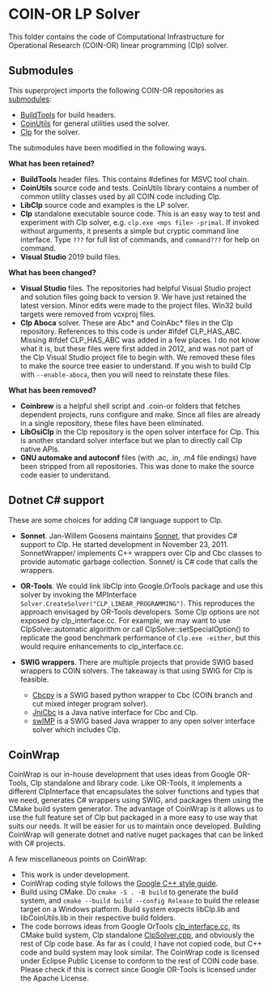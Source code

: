 # COIN-OR LP Solver

This folder contains the code of Computational Infrastructure for Operational
Research (COIN-OR) linear programming (Clp) solver. 

## Submodules

This superproject imports the following COIN-OR repositories as
[submodules](http://git-scm.com/book/en/v2/Git-Tools-Submodules):

- [BuildTools](https://github.com/coin-or-tools/BuildTools.git) for build
  headers.
- [CoinUtils](https://github.com/coin-or/CoinUtils.git) for general utilities used
  the solver.
- [Clp](https://github.com/coin-or/Clp.git) for the solver.

The submodules have been modified in the following ways.

__What has been retained?__

- __BuildTools__ header files. This contains #defines for MSVC tool chain.
- __CoinUtils__ source code and tests. CoinUtils library contains a number of
  common utility classes used by all COIN code including Clp.
- __LibClp__ source code and examples is the LP solver.
- __Clp__ standalone executable source code. This is an easy way to test and
  experiment with Clp solver, e.g. `clp.exe <mps file> -primal`. If invoked
  without arguments, it presents a simple but cryptic command line interface.
  Type `???` for full list of commands, and `command???` for help on command.
- __Visual Studio__ 2019 build files.

__What has been changed?__

- __Visual Studio__ files. The repositories had helpful Visual Studio project
  and solution files going back to version 9. We have just retained the latest
  version. Minor edits were made to the project files. Win32 build targets were
  removed from vcxproj files.
- __Clp Aboca__ solver. These are Abc* and CoinAbc* files in the Clp repository.
  References to this code is under #ifdef CLP_HAS_ABC. Missing #ifdef
  CLP_HAS_ABC was added in a few places. I do not know what it is, but these
  files were first added in 2012, and was not part of the Clp Visual Studio
  project file to begin with. We removed these files to make the source tree
  easier to understand. If you wish to build Clp with `--enable-aboca`, then you
  will need to reinstate these files.

__What has been removed?__

- __Coinbrew__ is a helpful shell script and .coin-or folders that fetches
  dependent projects, runs configure and make. Since all files are already in a
  single repository, these files have been eliminated.
- __LibOsiClp__ in the Clp repository is the open solver interface for Clp. This
  is another standard solver interface but we plan to directly call Clp native
  APIs.
- __GNU automake and autoconf__ files (with .ac, .in, .m4 file endings) have
  been stripped from all repositories. This was done to make the source code
  easier to understand.


## Dotnet C# support

These are some choices for adding C# language support to Clp.

- __Sonnet__. Jan-Willem Goosens maintains
  [Sonnet](https://github.com/coin-or/Sonnet), that provides C# support to Clp.
  He started development in November 23, 2011. SonnetWrapper/ implements C++
  wrappers over Clp and Cbc classes to provide automatic garbage collection.
  Sonnet/ is C# code that calls the wrappers.

- __OR-Tools__. We could link libClp into Google.OrTools package and use this
  solver by invoking the MPInterface
  `Solver.CreateSolver("CLP_LINEAR_PROGRAMMING")`. This reproduces the approach
  envisaged by OR-Tools developers. Some Clp options are not exposed by
  clp_interface.cc. For example, we may want to use ClpSolve::automatic
  algorithm or call ClpSolve::setSpecialOption() to replicate the good benchmark
  performance of `Clp.exe -either`, but this would require enhancements to
  clp_interface.cc.

- __SWIG wrappers__. There are multiple projects that provide SWIG based
  wrappers to COIN solvers. The takeaway is that using SWIG for Clp is feasible.
  - [Cbcpy](https://gitlab.com/ikus-soft/cbcpy) is a SWIG based python wrapper
    to Cbc (COIN branch and cut mixed integer program solver).
  - [JniCbc](https://github.com/babakmoazzez/jCbc) is a Java native interface
    for Cbc and Clp.
  - [swIMP](http://swimp.sourceforge.net/) is a SWIG based Java wrapper to any
    open solver interface solver which includes Clp.

## CoinWrap

CoinWrap is our in-house development that uses ideas from Google OR-Tools, Clp
standalone and library code. Like OR-Tools, it implements a different
ClpInterface that encapsulates the solver functions and types that we need,
generates C# wrappers using SWIG, and packages them using the CMake build system
generator. The advantage of CoinWrap is it allows us to use the full feature set
of Clp but packaged in a more easy to use way that suits our needs. It will be
easier for us to maintain once developed. Building CoinWrap will generate dotnet
and native nuget packages that can be linked with C# projects.

A few miscellaneous points on CoinWrap:

  - This work is under development.
  - CoinWrap coding style follows the [Google C++ style
    guide](https://google.github.io/styleguide/cppguide.html).
  - Build using CMake. Do `cmake -S . -B build` to generate the build system,
    and `cmake --build build --config Release` to build the release target on a
    Windows platform. Build system expects libClp.lib and libCoinUtils.lib in
    their respective build folders.
  - The code borrows ideas from Google OrTools
    [clp_interface.cc](../GLOP/ortools/linear_solver/clp_interface.cc), its
    CMake build system, Clp standalone [ClpSolver.cpp](Clp/src/ClpSolver.cpp),
    and obviously the rest of Clp code base. As far as I could, I have not
    copied code, but  C++ code and build system may look similar. The CoinWrap
    code is licensed under Eclipse Public License to conform to the rest of COIN
    code base. Please check if this is correct since Google OR-Tools is licensed
    under the Apache License.